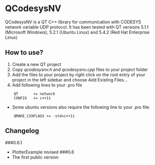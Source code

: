 QCodesysNV
==========
QCodesysNV is a QT C++ library for communication with CODESYS network variable UDP protocol. It has been tested with QT versions 5.1.1 (Microsoft Windows), 5.2.1 (Ubuntu Linux)  and 5.4.2 (Red Hat Enterprise Linux)

How to use?
-----------
1. Create a new QT project
2. Copy *qcodesysnv.h* and *qcodesysnv.cpp* files to your project folder
3. Add the files to your project by right click on the root entry of your project in the left sidebar and choose Add Existing Files...
4. Add following lines to your .pro file
```
    QT       += network
    CONFIG   += c++11
```
* Some ubuntu versions also require the following line to your .pro file:
```
    QMAKE_CXXFLAGS += -std=c++11
```

Changelog
---------
###0.6.1
* PlotterExample revised
###0.6
* The first public version



